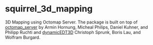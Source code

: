 squirrel_3d_mapping
===================

3D Mapping using Octomap Server. The package is built on top of
[octomap_server](http://wiki.ros.org/octomap_server) by Armin Hornung,
Micheal Philips, Daniel Kuhner, and Philipp Ruchti and
[dynamicEDT3D](http://docs.ros.org/jade/api/dynamic_edt_3d/html/classDynamicEDTOctomap.html)
Christoph Sprunk, Boris Lau, and Wolfram Burgard.

